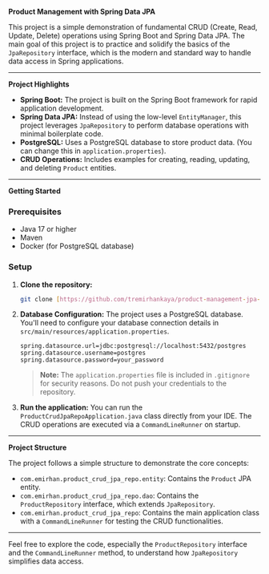 **Product Management with Spring Data JPA**

This project is a simple demonstration of fundamental CRUD (Create, Read, Update, Delete) operations using Spring Boot and Spring Data JPA. The main goal of this project is to practice and solidify the basics of the `JpaRepository` interface, which is the modern and standard way to handle data access in Spring applications.

---

**Project Highlights**

- **Spring Boot:** The project is built on the Spring Boot framework for rapid application development.
- **Spring Data JPA:** Instead of using the low-level `EntityManager`, this project leverages `JpaRepository` to perform database operations with minimal boilerplate code.
- **PostgreSQL:** Uses a PostgreSQL database to store product data. (You can change this in `application.properties`).
- **CRUD Operations:** Includes examples for creating, reading, updating, and deleting `Product` entities.

---

**Getting Started**

### Prerequisites

- Java 17 or higher
- Maven
- Docker (for PostgreSQL database)

### Setup

1.  **Clone the repository:**
    ```bash
    git clone [https://github.com/tremirhankaya/product-management-jpa-repository.git](https://github.com/tremirhankaya/product-management-jpa-repository.git)
    ```

2.  **Database Configuration:**
    The project uses a PostgreSQL database. You'll need to configure your database connection details in `src/main/resources/application.properties`.
    
    ```properties
    spring.datasource.url=jdbc:postgresql://localhost:5432/postgres
    spring.datasource.username=postgres
    spring.datasource.password=your_password
    ```
    
    > **Note:** The `application.properties` file is included in `.gitignore` for security reasons. Do not push your credentials to the repository.

3.  **Run the application:**
    You can run the `ProductCrudJpaRepoApplication.java` class directly from your IDE. The CRUD operations are executed via a `CommandLineRunner` on startup.

---

**Project Structure**

The project follows a simple structure to demonstrate the core concepts:

- `com.emirhan.product_crud_jpa_repo.entity`: Contains the `Product` JPA entity.
- `com.emirhan.product_crud_jpa_repo.dao`: Contains the `ProductRepository` interface, which extends `JpaRepository`.
- `com.emirhan.product_crud_jpa_repo`: Contains the main application class with a `CommandLineRunner` for testing the CRUD functionalities.

---

Feel free to explore the code, especially the `ProductRepository` interface and the `CommandLineRunner` method, to understand how `JpaRepository` simplifies data access.